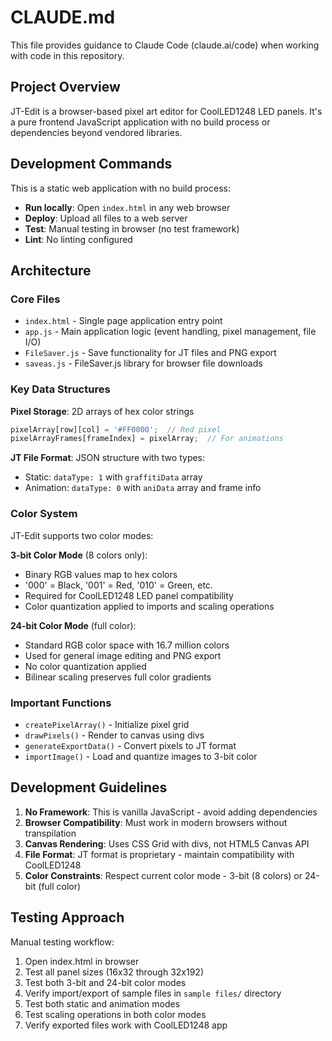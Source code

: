 # CLAUDE.md

This file provides guidance to Claude Code (claude.ai/code) when working with code in this repository.

## Project Overview

JT-Edit is a browser-based pixel art editor for CoolLED1248 LED panels. It's a pure frontend JavaScript application with no build process or dependencies beyond vendored libraries.

## Development Commands

This is a static web application with no build process:
- **Run locally**: Open `index.html` in any web browser
- **Deploy**: Upload all files to a web server
- **Test**: Manual testing in browser (no test framework)
- **Lint**: No linting configured

## Architecture

### Core Files
- `index.html` - Single page application entry point
- `app.js` - Main application logic (event handling, pixel management, file I/O)
- `FileSaver.js` - Save functionality for JT files and PNG export
- `saveas.js` - FileSaver.js library for browser file downloads

### Key Data Structures

**Pixel Storage**: 2D arrays of hex color strings
```javascript
pixelArray[row][col] = '#FF0000';  // Red pixel
pixelArrayFrames[frameIndex] = pixelArray;  // For animations
```

**JT File Format**: JSON structure with two types:
- Static: `dataType: 1` with `graffitiData` array
- Animation: `dataType: 0` with `aniData` array and frame info

### Color System
JT-Edit supports two color modes:

**3-bit Color Mode** (8 colors only):
- Binary RGB values map to hex colors
- '000' = Black, '001' = Red, '010' = Green, etc.
- Required for CoolLED1248 LED panel compatibility
- Color quantization applied to imports and scaling operations

**24-bit Color Mode** (full color):
- Standard RGB color space with 16.7 million colors
- Used for general image editing and PNG export
- No color quantization applied
- Bilinear scaling preserves full color gradients

### Important Functions
- `createPixelArray()` - Initialize pixel grid
- `drawPixels()` - Render to canvas using divs
- `generateExportData()` - Convert pixels to JT format
- `importImage()` - Load and quantize images to 3-bit color

## Development Guidelines

1. **No Framework**: This is vanilla JavaScript - avoid adding dependencies
2. **Browser Compatibility**: Must work in modern browsers without transpilation
3. **Canvas Rendering**: Uses CSS Grid with divs, not HTML5 Canvas API
4. **File Format**: JT format is proprietary - maintain compatibility with CoolLED1248
5. **Color Constraints**: Respect current color mode - 3-bit (8 colors) or 24-bit (full color)

## Testing Approach

Manual testing workflow:
1. Open index.html in browser
2. Test all panel sizes (16x32 through 32x192)
3. Test both 3-bit and 24-bit color modes
4. Verify import/export of sample files in `sample files/` directory
5. Test both static and animation modes
6. Test scaling operations in both color modes
7. Verify exported files work with CoolLED1248 app